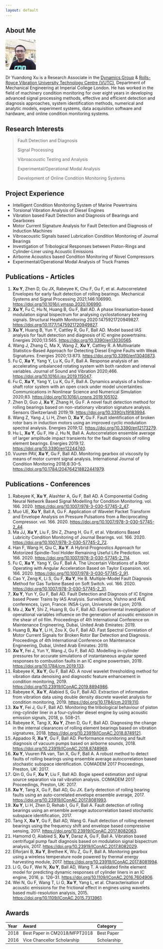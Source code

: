 ```yaml
---
layout: default
---
```


## About Me

<img class="profile-picture" src="assets/img/yuandong.jpg">

Dr Yuandong Xu is a Research Associate in the [Dynamics Group](https://www.imperial.ac.uk/dynamics) & [Rolls-Royce Vibration University Technology Centre (VUTC)](https://www.imperial.ac.uk/vutc/), Department of Mechanical Engineering at Imperial College London. He has worked in the field of machinery condition monitoring for over eight years in developing advanced signal processing methods, effective and efficient detection and diagnosis approaches, system identification methods, numerical and analytic models, experiment systems, data acquisition software and hardware, and online condition monitoring systems.

## Research Interests

>  Fault Detection and Diagnosis
>  
>  Signal Processing
>  
>  Vibroacoustic Testing and Analysis
>  
>  Experimental/Operational Modal Analysis
>  
>  Development of Online Condition Monitoring Systems

## Project Experience

* Intelligent Condition Monitoring System of Marine Powertrains
* Torsional Vibration Analysis of Diesel Engines
* Vibration based Fault Detection and Diagnosis of Bearings and Gearboxes
* Motor Current Signature Analysis for Fault Detection and Diagnosis of Induction Machines
* Vibroacoustic Signals based Lubrication Condition Monitoring of Journal Bearings
* Investigation of Tribological Responses between Piston-Rings and Cylinder-Liner using Acoustic Emissions
* Airborne Acoustics based Condition Monitoring of Novel Compressors
* Experimental/Operational Modal Analysis of Truck Frames


## Publications - Articles

1. **Xu Y**, Zhen D, Gu JX, Rabeyee K, Chu F, Gu F, et al. Autocorrelated Envelopes for early fault detection of rolling bearings. Mechanical Systems and Signal Processing 2021;146:106990. https://doi.org/10.1016/j.ymssp.2020.106990.
2. **Xu Y**, Fu C, Hu N, Huang B, Gu F, Ball AD. A phase linearisation–based modulation signal bispectrum for analysing cyclostationary bearing signals. Structural Health Monitoring 2020:1475921720949827. https://doi.org/10.1177/1475921720949827.
3. **Xu Y**, Huang B, Yun Y, Cattley R, Gu F, Ball AD. Model based IAS analysis for fault detection and diagnosis of IC engine powertrains. Energies 2020;13:565. https://doi.org/10.3390/en13030565.
4. Wang J, Zhang C, Ma X, Wang Z, **Xu Y**, Cattley R. A Multivariate Statistics-Based Approach for Detecting Diesel Engine Faults with Weak Signatures. Energies 2020;13:873. https://doi.org/10.3390/en13040873.
5. Fu C, **Xu Y**, Yang Y, Lu K, Gu F, Ball A. Response analysis of an accelerating unbalanced rotating system with both random and interval variables. Journal of Sound and Vibration 2020;466. https://doi.org/10.1016/j.jsv.2019.115047.
6. Fu C, **Xu Y**, Yang Y, Lu K, Gu F, Ball A. Dynamics analysis of a hollow-shaft rotor system with an open crack under model uncertainties. Communications in Nonlinear Science and Numerical Simulation 2020;83. https://doi.org/10.1016/j.cnsns.2019.105102.
7. Zhen D, Guo J, **Xu Y**, Zhang H, Gu F. A novel fault detection method for rolling bearings based on non-stationary vibration signature analysis. Sensors (Switzerland) 2019;19. https://doi.org/10.3390/s19183994.
8. Wang Z, Yang J, Li H, Zhen D, **Xu Y**, Gu F. Fault identification of broken rotor bars in induction motors using an improved cyclic modulation spectral analysis. Energies 2019;12. https://doi.org/10.3390/en12173279.
9. Hu L, **Xu Y**, Gu F, He J, Hu N, Ball A. Autocorrelation ensemble average of larger amplitude impact transients for the fault diagnosis of rolling element bearings. Energies 2019;12. https://doi.org/10.3390/en12244740.
10. Vuuren PAV, **Xu Y**, Gu F, Ball AD. Monitoring gearbox oil viscosity by means of motor current signal analysis. International Journal of Condition Monitoring 2018;8:30–5. https://doi.org/10.1784/204764218822441979.


## Publications - Conferences

1. Rabeyee K, **Xu Y**, Alashter A, Gu F, Ball AD. A Componential Coding Neural Network Based Signal Modelling for Condition Monitoring. vol. 166. 2020. https://doi.org/10.1007/978-3-030-57745-2_47.
2. Muo UE, **Xu Y**, Ball A, Gu F. Application of Wavelet Packet Transform and Envelope Analysis on Pressure Pulsations from a Reciprocating Compressor. vol. 166. 2020. https://doi.org/10.1007/978-3-030-57745-2_44.
3. Ma JJ, **Xu Y**, Liu F, Shi Z, Zhang H, Gu F, et al. Vibrations Based Lubricity Condition Monitoring of Journal Bearings. vol. 166. 2020. https://doi.org/10.1007/978-3-030-57745-2_72.
4. Han F, Wang H, Qiu C, **Xu Y**. A Hybrid Prognostics Approach for Motorized Spindle-Tool Holder Remaining Useful Life Prediction. vol. 166. 2020. https://doi.org/10.1007/978-3-030-57745-2_114.
5. Fu C, **Xu Y**, Yang Y, Gu F, Ball A. The Uncertain Vibrations of a Rotor Operating with Angular Acceleration Based on Taylor Expansion. vol. 166. 2020. https://doi.org/10.1007/978-3-030-57745-2_91.
6. Cao Y, Zeng K, Li S, Gu F, **Xu Y**, He B. Multiple-Model Fault Diagnosis Method for Gas Turbine Based on Soft Switch. vol. 166. 2020. https://doi.org/10.1007/978-3-030-57745-2_31.
7. **Xu Y**, Yun Y, Gu F, Ball AD. Fault Detection and Diagnosis of IC Engine based Power Trains by IAS Analysis. Surveillance, Vishno and AVE conferences, Lyon, France: INSA-Lyon, Université de Lyon; 2019.
8. Ma J, **Xu Y**, Shi Z, Huang B, Gu F, Ball AD. Experimental investigation of operational variables influence on the generation of acoustic emission in the shear of oil film. Proceedings of 4th International Conference on Maintenance Engineering, Dubai, United Arab Emirates: 2019.
9. Huang B, **Xu Y**, Li H, Zou X, Gu F, Ball AD. Fast Spectral Correlation of Motor Current Signals for Broken Rotor Bar Detection and Diagnosis. Proceedings of 4th International Conference on Maintenance Engineering, Dubai, United Arab Emirates: 2019.
10. **Xu Y**, Fei J, Yun Y, Wang J, Gu F, Ball AD. Modelling in-cylinder pressures for accurate simulations of instantaneous angular speed responses to combustion faults in an IC engine powertrain, 2019. https://doi.org/10.1784/cm.2019.133.
11. Rabeyee K, **Xu Y**, Gu F, Ball AD. A novel wavelet thresholding method for vibration data denoising and diagnostic feature enhancement in condition monitoring, 2019. https://doi.org/10.23919/IConAC.2019.8894986.
12. Rabeyee K, **Xu Y**, Alabied S, Gu F, Ball AD. Extraction of information from vibration data using double density discrete wavelet analysis for condition monitoring, 2019. https://doi.org/10.1784/cm.2019.110.
13. **Xu Y**, Fei J, Gu F, Ball AD. Monitoring the tribological behaviour of piston ring-cylinder liner in a four-cylinder diesel engine by using acoustic emission signals, 2018, p. 508–21.
14. Rabeyee K, Tang X, **Xu Y**, Zhen D, Gu F, Ball AD. Diagnosing the change in the internal clearances of rolling element bearings based on vibration signatures, 2018. https://doi.org/10.23919/IConAC.2018.8749121.
15. Appadoo R, **Xu Y**, Gu F, Ball AD. Performance monitoring and fault diagnosis of vacuum pumps based on airborne sounds, 2018. https://doi.org/10.23919/IConAC.2018.8748969.
16. **Xu Y**, Vuuren PA van, Tan X, Gu F, Ball A. A robust method to detect faults of rolling bearings using ensemble average autocorrelation based stochastic subspace identification. COMADEM 2017 Proceedings, Preston, UK: 2017.
17. Qin G, Gu F, **Xu Y**, Liu F, Ball AD. Bogie speed estimation and signal source separation via rail vibration analysis. COMADEM 2017 Proceedings, Preston, UK: 2017.
18. **Xu Y**, Tang X, Gu F, Ball AD, Gu JX. Early detection of rolling bearing faults using an auto-correlated envelope ensemble average, 2017. https://doi.org/10.23919/IConAC.2017.8081993.
19. **Xu Y**, Li H, Zhen D, Rehab I, Gu F, Ball A. Fault detection of rolling bearings using an ensemble average autocorrelation based stochastic subspace identification, 2017.
20. Tang X, **Xu Y**, Gu F, Ball AD, Wang G. Fault detection of rolling element bearings using the frequency shift and envelope based compressive sensing, 2017. https://doi.org/10.23919/IConAC.2017.8082063.
21. Hamomd O, Alabied S, **Xu Y**, Daraz A, Gu F, Ball A. Vibration based centrifugal pump fault diagnosis based on modulation signal bispectrum analysis, 2017. https://doi.org/10.23919/IConAC.2017.8082029.
22. Elforjani B, **Xu Y**, Brethee K, Wu Z, Gu F, Ball A. Monitoring gearbox using a wireless temperature node powered by thermal energy harvesting module, 2017. https://doi.org/10.23919/IConAC.2017.8081994.
23. Li G, Gu F, Wei N, **Xu Y**, Ball AD, Wang T. A validated finite element model for predicting dynamic responses of cylinder liners in an IC engine, 2016, p. 126–31. https://doi.org/10.1109/IConAC.2016.7604906.
24. Wei N, Gu F, Wang T, Li G, **Xu Y**, Yang L, et al. Characterisation of acoustic emissions for the frictional effect in engines using wavelets based multi-resolution analysis, 2015. https://doi.org/10.1109/IConAC.2015.7313961.



## Awards

| Year | Award                               | Category    |
|:-----|:------------------------------------|:------------|
| 2018 | Best Paper in CM2018/MFPT2018       | Best Paper  |
| 2016 | Vice Chancellor Scholarship         | Scholarship |











